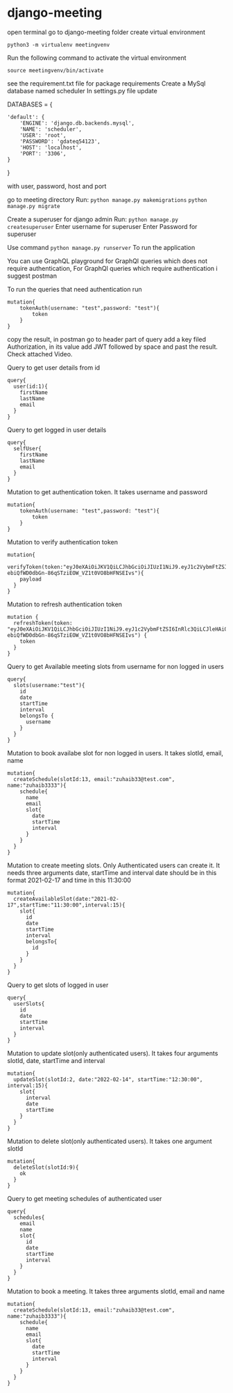 # django-meeting

open terminal
go to django-meeting folder
create virtual environment 
```
python3 -m virtualenv meetingvenv
```
Run the following command to activate the virtual environment
```
source meetingvenv/bin/activate
```
see the requirement.txt file for package requirements
Create a MySql database named scheduler 
In settings.py file update 

DATABASES = {

    'default': {
        'ENGINE': 'django.db.backends.mysql',
        'NAME': 'scheduler',
        'USER': 'root',
        'PASSWORD': 'gdateq54123',
        'HOST': 'localhost',
        'PORT': '3306',
    }

}

with user, password, host and port 

go to meeting directory 
Run:
```python manage.py makemigrations```
```python manage.py migrate```

Create a superuser for django admin
Run:
```python manage.py createsuperuser```
Enter username for superuser
Enter Password for superuser

Use command
```python manage.py runserver```
To run the application

You can use GraphQL playground for GraphQl queries which does not require authentication, For GraphQl queries which require authentication i suggest postman

To run the queries that need authentication run 
```
mutation{
    tokenAuth(username: "test",password: "test"){
        token
    }
}
```
copy the result, in postman go to header part of query add a key filed Authorization, in its value add JWT followed by space and past the result. Check attached Video.


Query to get user details from id
```
query{
  user(id:1){
    firstName
    lastName
    email
  }
}
```

Query to get logged in user details

```
query{
  selfUser{
    firstName
    lastName
    email
  }
}
```


Mutation to get authentication token. It takes username and password
```
mutation{
    tokenAuth(username: "test",password: "test"){
        token
    }
}
```

Mutation to verify authentication token
```
mutation{
  verifyToken(token:"eyJ0eXAiOiJKV1QiLCJhbGciOiJIUzI1NiJ9.eyJ1c2VybmFtZSI6InRlc3QiLCJleHAiOjE2NDI3NzM5MjEsIm9yaWdJYXQiOjE2NDI3NzM2MjF9.v-ebiQfWD0dbGn-86qSTziEOW_VZ1t0VO8bHFNSEIvs"){
    payload
  }
}
```

Mutation to refresh authentication token
```
mutation {
  refreshToken(token: "eyJ0eXAiOiJKV1QiLCJhbGciOiJIUzI1NiJ9.eyJ1c2VybmFtZSI6InRlc3QiLCJleHAiOjE2NDI3NzM5MjEsIm9yaWdJYXQiOjE2NDI3NzM2MjF9.v-ebiQfWD0dbGn-86qSTziEOW_VZ1t0VO8bHFNSEIvs") {
    token
  }
}
```

Query to get Available meeting slots from username for non logged in users
```
query{
  slots(username:"test"){
    id
    date
    startTime
    interval
    belongsTo {
      username
    }
  }
}
```

Mutation to book availabe slot for non logged in users. It takes slotId, email, name
```
mutation{
  createSchedule(slotId:13, email:"zuhaib33@test.com", name:"zuhaib3333"){
    schedule{
      name
      email
      slot{
        date
        startTime
        interval
      }
    }
  }
}
```


Mutation to create meeting slots. Only Authenticated users can create it. It needs three arguments date, startTime and interval
date should be in this format 2021-02-17 and time in this 11:30:00
```
mutation{
  createAvailableSlot(date:"2021-02-17",startTime:"11:30:00",interval:15){
    slot{
      id
      date
      startTime
      interval
      belongsTo{
        id
      }
    }
  }
}
```

Query to get slots of logged in user
```
query{
  userSlots{
    id
    date
    startTime
    interval
  }
}
```

Mutation to update slot(only authenticated users). It takes four arguments slotId, date, startTime and interval
```
mutation{
  updateSlot(slotId:2, date:"2022-02-14", startTime:"12:30:00", interval:15){
    slot{
      interval
      date
      startTime
    }
  }
}
```

Mutation to delete slot(only authenticated users). It takes one argument slotId
```
mutation{
  deleteSlot(slotId:9){
    ok
  }
}
```

Query to get meeting schedules of authenticated user
```
query{
  schedules{
    email
    name
    slot{
      id
      date
      startTime
      interval
    }
  }
}
```

Mutation to book a meeting. It takes three arguments slotId, email and name
```
mutation{
  createSchedule(slotId:13, email:"zuhaib33@test.com", name:"zuhaib3333"){
    schedule{
      name
      email
      slot{
        date
        startTime
        interval
      }
    }
  }
}
```
